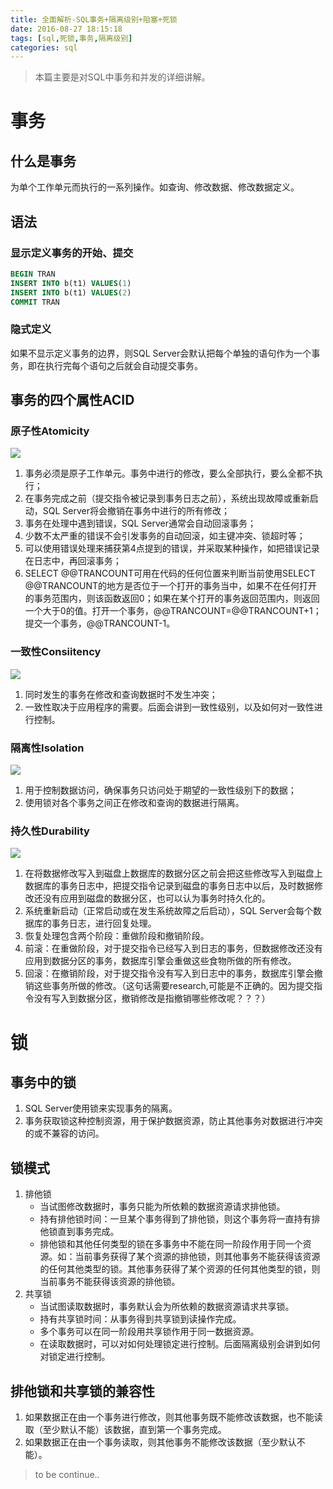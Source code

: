 ```yaml
---
title: 全面解析-SQL事务+隔离级别+阻塞+死锁
date: 2016-08-27 18:15:18
tags: [sql,死锁,事务,隔离级别]
categories: sql
---
```

> 本篇主要是对SQL中事务和并发的详细讲解。

# 事务
## 什么是事务
为单个工作单元而执行的一系列操作。如查询、修改数据、修改数据定义。

## 语法
### 显示定义事务的开始、提交
````sql
BEGIN TRAN
INSERT INTO b(t1) VALUES(1)
INSERT INTO b(t1) VALUES(2)
COMMIT TRAN
````
### 隐式定义
如果不显示定义事务的边界，则SQL Server会默认把每个单独的语句作为一个事务，即在执行完每个语句之后就会自动提交事务。
<!-- more -->
## 事务的四个属性ACID
### 原子性Atomicity
[![](http://idiotsky.me/images/sql-trasaction-isolation-deadlock-1.jpg)](http://idiotsky.me/images/sql-trasaction-isolation-deadlock-1.jpg) 

1. 事务必须是原子工作单元。事务中进行的修改，要么全部执行，要么全都不执行；
2. 在事务完成之前（提交指令被记录到事务日志之前），系统出现故障或重新启动，SQL Server将会撤销在事务中进行的所有修改；
3. 事务在处理中遇到错误，SQL Server通常会自动回滚事务；
4. 少数不太严重的错误不会引发事务的自动回滚，如主键冲突、锁超时等；
5. 可以使用错误处理来捕获第4点提到的错误，并采取某种操作，如把错误记录在日志中，再回滚事务；
6. SELECT @@TRANCOUNT可用在代码的任何位置来判断当前使用SELECT @@TRANCOUNT的地方是否位于一个打开的事务当中，如果不在任何打开的事务范围内，则该函数返回0；如果在某个打开的事务返回范围内，则返回一个大于0的值。打开一个事务，@@TRANCOUNT=@@TRANCOUNT+1；提交一个事务，@@TRANCOUNT-1。

### 一致性Consiitency
[![](http://idiotsky.me/images/sql-trasaction-isolation-deadlock-2.jpg)](http://idiotsky.me/images/sql-trasaction-isolation-deadlock-2.jpg) 
1. 同时发生的事务在修改和查询数据时不发生冲突；
2. 一致性取决于应用程序的需要。后面会讲到一致性级别，以及如何对一致性进行控制。

### 隔离性Isolation
[![](http://idiotsky.me/images/sql-trasaction-isolation-deadlock-3.jpg)](http://idiotsky.me/images/sql-trasaction-isolation-deadlock-3.jpg) 
1. 用于控制数据访问，确保事务只访问处于期望的一致性级别下的数据；
2. 使用锁对各个事务之间正在修改和查询的数据进行隔离。

### 持久性Durability
[![](http://idiotsky.me/images/sql-trasaction-isolation-deadlock-4.jpg)](http://idiotsky.me/images/sql-trasaction-isolation-deadlock-4.jpg) 
1. 在将数据修改写入到磁盘上数据库的数据分区之前会把这些修改写入到磁盘上数据库的事务日志中，把提交指令记录到磁盘的事务日志中以后，及时数据修改还没有应用到磁盘的数据分区，也可以认为事务时持久化的。
2. 系统重新启动（正常启动或在发生系统故障之后启动），SQL Server会每个数据库的事务日志，进行回复处理。
3. 恢复处理包含两个阶段：重做阶段和撤销阶段。
4. 前滚：在重做阶段，对于提交指令已经写入到日志的事务，但数据修改还没有应用到数据分区的事务，数据库引擎会重做这些食物所做的所有修改。
5. 回滚：在撤销阶段，对于提交指令没有写入到日志中的事务，数据库引擎会撤销这些事务所做的修改。（这句话需要research,可能是不正确的。因为提交指令没有写入到数据分区，撤销修改是指撤销哪些修改呢？？？）

# 锁
## 事务中的锁
1. SQL Server使用锁来实现事务的隔离。
2. 事务获取锁这种控制资源，用于保护数据资源，防止其他事务对数据进行冲突的或不兼容的访问。

## 锁模式
1. 排他锁
    * 当试图修改数据时，事务只能为所依赖的数据资源请求排他锁。
    * 持有排他锁时间：一旦某个事务得到了排他锁，则这个事务将一直持有排他锁直到事务完成。
    * 排他锁和其他任何类型的锁在多事务中不能在同一阶段作用于同一个资源。如：当前事务获得了某个资源的排他锁，则其他事务不能获得该资源的任何其他类型的锁。其他事务获得了某个资源的任何其他类型的锁，则当前事务不能获得该资源的排他锁。
2. 共享锁
    * 当试图读取数据时，事务默认会为所依赖的数据资源请求共享锁。
    * 持有共享锁时间：从事务得到共享锁到读操作完成。
    * 多个事务可以在同一阶段用共享锁作用于同一数据资源。
    * 在读取数据时，可以对如何处理锁定进行控制。后面隔离级别会讲到如何对锁定进行控制。

## 排他锁和共享锁的兼容性
1. 如果数据正在由一个事务进行修改，则其他事务既不能修改该数据，也不能读取（至少默认不能）该数据，直到第一个事务完成。
2. 如果数据正在由一个事务读取，则其他事务不能修改该数据（至少默认不能）。

> to be continue..